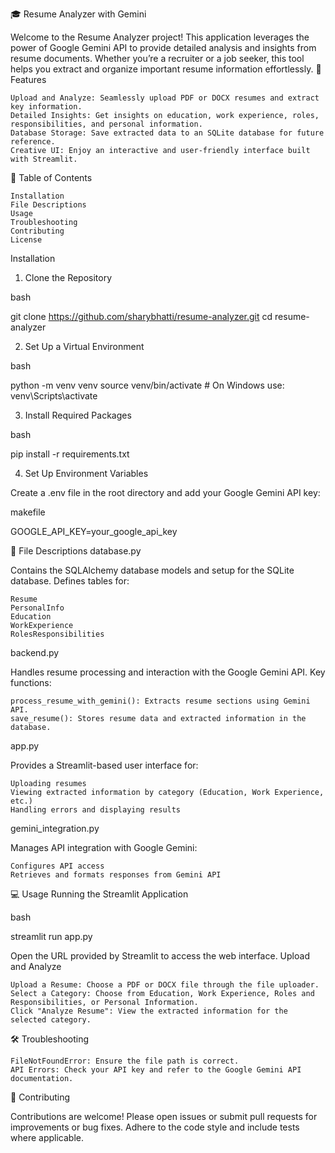 🎓 Resume Analyzer with Gemini 

Welcome to the Resume Analyzer project! This application leverages the power of Google Gemini API to provide detailed analysis and insights from resume documents. Whether you’re a recruiter or a job seeker, this tool helps you extract and organize important resume information effortlessly.
🚀 Features

    Upload and Analyze: Seamlessly upload PDF or DOCX resumes and extract key information.
    Detailed Insights: Get insights on education, work experience, roles, responsibilities, and personal information.
    Database Storage: Save extracted data to an SQLite database for future reference.
    Creative UI: Enjoy an interactive and user-friendly interface built with Streamlit.

📜 Table of Contents

    Installation
    File Descriptions
    Usage
    Troubleshooting
    Contributing
    License

Installation
1. Clone the Repository

bash

git clone https://github.com/sharybhatti/resume-analyzer.git
cd resume-analyzer

2. Set Up a Virtual Environment

bash

python -m venv venv
source venv/bin/activate  # On Windows use: venv\Scripts\activate

3. Install Required Packages

bash

pip install -r requirements.txt

4. Set Up Environment Variables

Create a .env file in the root directory and add your Google Gemini API key:

makefile

GOOGLE_API_KEY=your_google_api_key

📂 File Descriptions
database.py

Contains the SQLAlchemy database models and setup for the SQLite database. Defines tables for:

    Resume
    PersonalInfo
    Education
    WorkExperience
    RolesResponsibilities

backend.py

Handles resume processing and interaction with the Google Gemini API. Key functions:

    process_resume_with_gemini(): Extracts resume sections using Gemini API.
    save_resume(): Stores resume data and extracted information in the database.

app.py

Provides a Streamlit-based user interface for:

    Uploading resumes
    Viewing extracted information by category (Education, Work Experience, etc.)
    Handling errors and displaying results

gemini_integration.py

Manages API integration with Google Gemini:

    Configures API access
    Retrieves and formats responses from Gemini API

💻 Usage
Running the Streamlit Application

bash

streamlit run app.py

Open the URL provided by Streamlit to access the web interface.
Upload and Analyze

    Upload a Resume: Choose a PDF or DOCX file through the file uploader.
    Select a Category: Choose from Education, Work Experience, Roles and Responsibilities, or Personal Information.
    Click "Analyze Resume": View the extracted information for the selected category.

🛠️ Troubleshooting

    FileNotFoundError: Ensure the file path is correct.
    API Errors: Check your API key and refer to the Google Gemini API documentation.

🤝 Contributing

Contributions are welcome! Please open issues or submit pull requests for improvements or bug fixes. Adhere to the code style and include tests where applicable.
